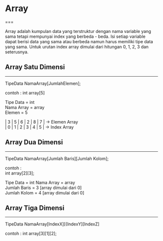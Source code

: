 # Array
===

Array adalah kumpulan data yang terstruktur dengan nama variable yang sama tetapi mempunyai index yang berbeda - beda.
Isi setiap variable dapat berisi data yang sama atau berbeda namun harus memiliki tipe data yang sama. Untuk urutan index
array dimulai dari hitungan 0, 1, 2, 3 dan seterusnya.

## Array Satu Dimensi 
---

TipeData NamaArray[JumlahElemen];

contoh :
int array[5]

Tipe Data   = int  
Nama Array  = array  
Elemen      = 5

| 3 | 5 | 6 | 2 | 8 | 7 | -> Elemen Array  
| 0 | 1 | 2 | 3 | 4 | 5 | -> Index Array  

## Array Dua Dimensi
---

TipeData NamaArray[Jumlah Baris][Jumlah Kolom];  

contoh :  
int array[2][3];

Tipe Data    = int
Nama Array   = array  
Jumlah Baris = 3 [array dimulai dari 0]  
Jumlah Kolom = 4 [array dimulai dari 0]




## Array Tiga Dimensi 
---

TipeData NamaArray[IndexX][{IndexY][IndexZ]

contoh : 
int array[3][1][2];

